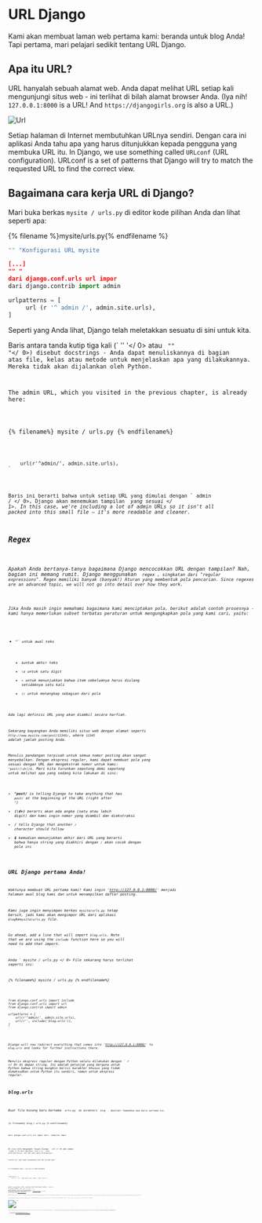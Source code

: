 # URL Django

Kami akan membuat laman web pertama kami: beranda untuk blog Anda! Tapi pertama, mari pelajari sedikit tentang URL Django.

## Apa itu URL?

URL hanyalah sebuah alamat web. Anda dapat melihat URL setiap kali mengunjungi situs web - ini terlihat di bilah alamat browser Anda. (Iya nih! `127.0.0.1:8000` is a URL! And `https://djangogirls.org` is also a URL.)

![Url](images/url.png)

Setiap halaman di Internet membutuhkan URLnya sendiri. Dengan cara ini aplikasi Anda tahu apa yang harus ditunjukkan kepada pengguna yang membuka URL itu. In Django, we use something called `URLconf` (URL configuration). URLconf is a set of patterns that Django will try to match the requested URL to find the correct view.

## Bagaimana cara kerja URL di Django?

Mari buka berkas ` mysite / urls.py ` di editor kode pilihan Anda dan lihat seperti apa:

{% filename %}mysite/urls.py{% endfilename %}

```python
"" "Konfigurasi URL mysite

[...]
"" "
dari django.conf.urls url impor
dari django.contrib import admin

urlpatterns = [
     url (r '^ admin /', admin.site.urls),
]
```

Seperti yang Anda lihat, Django telah meletakkan sesuatu di sini untuk kita.

Baris antara tanda kutip tiga kali (` '' '</ 0> atau <code> "" "</ 0>) disebut docstrings - Anda dapat menuliskannya di bagian atas file, kelas atau metode untuk menjelaskan apa yang dilakukannya. Mereka tidak akan dijalankan oleh Python.</p>

<p>The admin URL, which you visited in the previous chapter, is already here:</p>

<p>{% filename%} mysite / urls.py {% endfilename%}</p>

<pre><code class="python">    url(r'^admin/', admin.site.urls),
`</pre> 

Baris ini berarti bahwa untuk setiap URL yang dimulai dengan ` admin / </ 0>, Django akan menemukan tampilan <em> yang sesuai </ 1>. In this case, we're including a lot of admin URLs so it isn't all packed into this small file – it's more readable and cleaner.</p>

<h2>Regex</h2>

<p>Apakah Anda bertanya-tanya bagaimana Django mencocokkan URL dengan tampilan? Nah, bagian ini memang rumit. Django menggunakan <code> regex </ 0>, singkatan dari "regular expressions". Regex memiliki banyak (banyak!) Aturan yang membentuk pola pencarian. Since regexes are an advanced topic, we will not go into detail over how they work.</p>

<p>Jika Anda masih ingin memahami bagaimana kami menciptakan pola, berikut adalah contoh prosesnya - kami hanya memerlukan subset terbatas peraturan untuk mengungkapkan pola yang kami cari, yaitu:</p>

<ul>
<li><code>^` untuk awal teks</li> 

* `$`untuk akhir teks
* `\d` untuk satu digit
* `+` untuk menunjukkan bahwa item sebelumnya harus diulang setidaknya satu kali
* `()` untuk menangkap sebagian dari pola</ul> 

Ada lagi definisi URL yang akan diambil secara harfiah.

Sekarang bayangkan Anda memiliki situs web dengan alamat seperti `http://www.mysite.com/post/12345/`, where `12345` adalah jumlah posting Anda.

Menulis pandangan terpisah untuk semua nomor posting akan sangat menyebalkan. Dengan ekspresi reguler, kami dapat membuat pola yang sesuai dengan URL dan mengekstrak nomor untuk kami: `^post/(\d+)/$`. Mari kita turunkan sepotong demi sepotong untuk melihat apa yang sedang kita lakukan di sini:

* **^post/** is telling Django to take anything that has `post/` at the beginning of the URL (right after `^`)
* **(\d+)** berarti akan ada angka (satu atau lebih digit) dan kami ingin nomor yang diambil dan diekstraksi
* **/** tells Django that another `/` character should follow
* **$** kemudian menunjukkan akhir dari URL yang berarti bahwa hanya string yang diakhiri dengan `/` akan cocok dengan pola ini

## URL Django pertama Anda!

Waktunya membuat URL pertama kami! Kami ingin 'http://127.0.0.1:8000/' menjadi halaman awal blog kami dan untuk menampilkan daftar posting.

Kami juga ingin menyimpan berkas `mysite/urls.py` tetap bersih, jadi kami akan mengimpor URL dari aplikasi `blog`ke`mysite/urls.py` file.

Go ahead, add a line that will import `blog.urls`. Note that we are using the `include` function here so you will need to add that import.

Anda ` mysite / urls.py </ 0> File sekarang harus terlihat seperti ini:</p>

<p>{% filename%} mysite / urls.py {% endfilename%}</p>

<pre><code class="python">from django.conf.urls import include
from django.conf.urls import url
from django.contrib import admin

urlpatterns = [
    url(r'^admin/', admin.site.urls),
    url(r'', include('blog.urls')),
]
`</pre> 

Django will now redirect everything that comes into 'http://127.0.0.1:8000/' to `blog.urls` and looks for further instructions there.

Menulis ekspresi reguler dengan Python selalu dilakukan dengan ` r </ 0> di depan string. Ini adalah petunjuk yang berguna untuk Python bahwa string mungkin berisi karakter khusus yang tidak dimaksudkan untuk Python itu sendiri, namun untuk ekspresi reguler.</p>

<h2>blog.urls</h2>

<p>Buat file kosong baru bernama <code> urls.py </ 0> di direktori <code> blog </ 0> . Baiklah! Tambahkan dua baris pertama ini:</p>

<p>{% filename%} blog / urls.py {% endfilename%}</p>

<pre><code class="python">dari django.conf.urls url impor dari. tampilan impor
`</pre> 

Di sini kita mengimpor fungsi Django ` url </ 0> dan semua <code> views </ 0> dari aplikasi <code> blog </ 0> . (Kami belum memilikinya, tapi kami akan segera melakukannya!)</p>

<p>Setelah itu, kami dapat menambahkan pola URL pertama kami:</p>

<p>{% filename%} blog / urls.py {% endfilename%}</p>

<pre><code class="python">urlpatterns = [
     url (r '^ $', views.post_list, name = 'post_list'),]
`</pre> 

Seperti yang Anda lihat, sekarang kami menetapkan sebuah ` view </ 0> yang disebut <code> post_list </ 0> ke <code> ^ $ </ 0> URL. Ekspresi reguler ini akan cocok dengan <code> ^ </ 0> (awal) diikuti oleh <code> $ </ 0> (akhir) - jadi hanya string kosong yang akan cocok. Itu benar, karena di Django URL resolvers, 'http://127.0.0.1:8000/' bukan bagian dari URL. Pola ini akan memberi tahu Django bahwa <code> views.post_list </ 0> adalah tempat yang tepat untuk dikunjungi jika seseorang masuk ke situs Anda di alamat 'http://127.0.0.1:8000/'.</p>

<p>Bagian terakhir, <code> name = 'post_list' </ 0> , adalah nama URL yang akan digunakan untuk mengidentifikasi tampilan. Ini bisa sama dengan nama tampilan tapi bisa juga sama sekali berbeda. Kami akan menggunakan URL yang disebutkan kemudian di proyek, jadi penting untuk memberi nama setiap URL di aplikasi. Kita juga harus berusaha agar nama URL tetap unik dan mudah diingat.</p>

<p>Jika Anda mencoba mengunjungi http://127.0.0.1:8000/ sekarang, Anda akan menemukan pesan 'halaman web tidak tersedia'. Ini karena server (ingat mengetik <code> runserver </ 0> ?) Tidak lagi berjalan. Lihatlah jendela konsol server Anda untuk mencari tahu mengapa.</p>

<p><img src="images/error1.png" alt="Kesalahan" /></p>

<p>Konsol Anda menunjukkan kesalahan, tapi jangan khawatir - itu sebenarnya cukup berguna: Ini memberitahu Anda bahwa ada <strong> tidak ada atribut 'post_list' </ 0> . Itulah nama <em> pandangan </ 0> yang Django sedang mencoba untuk menemukan dan menggunakan, tapi kami belum menciptakannya belum. At this stage, your <code>/admin/` will also not work. Jangan khawatir - kita akan sampai di sana.

> Jika Anda ingin tahu lebih banyak tentang Django URLconfs, lihat dokumentasi resmi: https://docs.djangoproject.com/en/1.11/topics/http/urls/